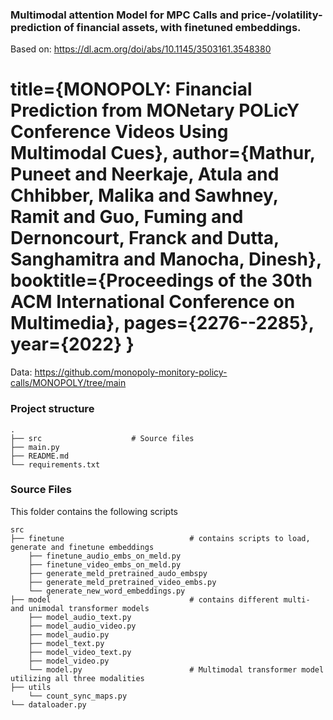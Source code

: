 ### Multimodal attention Model for MPC Calls and price-/volatility-prediction of financial assets, with finetuned embeddings.
Based on: https://dl.acm.org/doi/abs/10.1145/3503161.3548380

 title={MONOPOLY: Financial Prediction from MONetary POLicY Conference Videos Using Multimodal Cues},
 author={Mathur, Puneet and Neerkaje, Atula and Chhibber, Malika and Sawhney, Ramit and Guo, Fuming and Dernoncourt, Franck and Dutta, Sanghamitra and Manocha, Dinesh},
 booktitle={Proceedings of the 30th ACM International Conference on Multimedia},
 pages={2276--2285},
 year={2022}
}
=========================================================================================

Data: https://github.com/monopoly-monitory-policy-calls/MONOPOLY/tree/main

### Project structure

    .
    ├── src                    # Source files 
    ├── main.py                
    ├── README.md
    └── requirements.txt
    
### Source Files

This folder contains the following scripts

    src
    ├── finetune                            # contains scripts to load, generate and finetune embeddings
        ├── finetune_audio_embs_on_meld.py
        ├── finetune_video_embs_on_meld.py
        ├── generate_meld_pretrained_audo_embspy
        ├── generate_meld_pretrained_video_embs.py
        └── generate_new_word_embeddings.py
    ├── model                               # contains different multi- and unimodal transformer models
        ├── model_audio_text.py
        ├── model_audio_video.py
        ├── model_audio.py
        ├── model_text.py
        ├── model_video_text.py
        ├── model_video.py
        └── model.py                        # Multimodal transformer model utilizing all three modalities
    ├── utils
        └── count_sync_maps.py             
    └── dataloader.py                      




